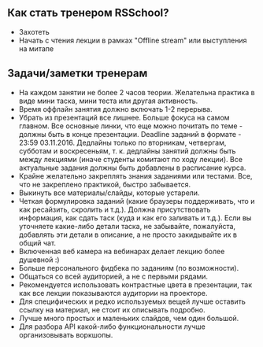 ## Как стать тренером RSSchool?
- Захотеть
- Начать с чтения лекции в рамках "Offline stream" или выступления на митапе 

## Задачи/заметки тренерам
- На каждом занятии не более 2 часов теории. Желательна практика в виде мини таска, мини теста или другая активность.
- Время оффлайн занятия должно включать 1-2 перерыва. 
- Убрать из презентаций все лишнее. Больше фокуса на самом главном. Все основные линки, что еще можно почитать по теме - должны быть в конце презентации. Deadline заданий в формате - 23:59 03.11.2016. Дедлайны только по вторникам, четвергам, субботам и воскресеньям, т. к. дедлайны занятий должны быть между лекциями (иначе студенты комитают по ходу лекции). Все актуальные задания должны быть добавлены в расписание курса.
- Крайне желательно закреплять знания заданиями или тестами. Все, что не закреплено практикой, быстро забывается. 
- Выкинуть все материалы/слайды, которые устарели.
- Четкая формулировка заданий (какие браузеры поддерживать, что и как ресайзить, скролить и т.д.). Должна присутствовать информация, как сдать таск (куда и как его заливать и т.д.).  Если вы уточняете какие-либо детали таска, не забывайте, пожалуйста, добавлять эти детали в описание, а не просто закидывайте их в общий чат.
- Включенная веб камера на вебинарах делает лекцию более душевной :)
- Больше персонального фидбека по заданиям (по возможности).
- Общаться со всей аудиторией, а не с первыми рядами.
- Рекомендуется использовать контрастные цвета в презентации, так как все лекции показываются аудитории на проекторе.
- Для специфических и редко используемых вещей лучше оставить ссылку на материал, не стоит их описывать подробно.
- Лучше много простых и маленьких слайдов, чем один большой.
- Для разбора API какой-либо функциональности лучше организовывать воркшопы.




